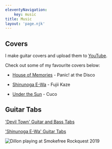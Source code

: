 ```yaml
---
eleventyNavigation:
    key: music
title: Music
layout: 'page.njk'
---
```




## Covers

I make guitar covers and upload them to [YouTube](https://youtube.com/@dillonmok). 

Check out some of my favourite covers below:

- [House of Memories](https://youtu.be/5_QMCznC2DM) - Panic! at the Disco

- [Shinunoga E-Wa](https://youtu.be/MLhR12SEwB0) - Fujii Kaze

- [Under the Sun](https://youtu.be/XtSP7n7iWOA?si) - Cuco

## Guitar Tabs

['Devil Town' Guitar and Bass Tabs](https://drive.google.com/drive/folders/1oN89B-DgRorv5U25DhdSoCBfJ8x7LlXL?usp=share_link)

['Shinunoga E-Wa' Guitar Tabs](https://drive.google.com/file/d/1BUS4abGDLWa4fxz1ndhvwpiUT2-edyGk/view?usp=sharing)

![Dillon playing at Smokefree Rockquest 2019](https://cdn.dillonmok.com/rockquest.jpg)